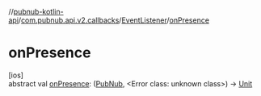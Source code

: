 //[pubnub-kotlin-api](../../../index.md)/[com.pubnub.api.v2.callbacks](../index.md)/[EventListener](index.md)/[onPresence](on-presence.md)

# onPresence

[ios]\
abstract val [onPresence](on-presence.md): ([PubNub](../../com.pubnub.api/-pub-nub/index.md), <!---  GfmCommand {"@class":"org.jetbrains.dokka.gfm.ResolveLinkGfmCommand","dri":{"packageName":"","classNames":"<Error class: unknown class>","callable":null,"target":{"@class":"org.jetbrains.dokka.links.PointingToDeclaration"},"extra":null}} --->&lt;Error class: unknown class&gt;<!--- --->) -&gt; [Unit](https://kotlinlang.org/api/latest/jvm/stdlib/kotlin/-unit/index.html)
